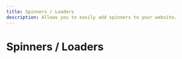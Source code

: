 ```yaml
---
title: Spinners / Loaders
description: Allows you to easily add spinners to your website.
---
```


# Spinners / Loaders

<div class="flex justify-center items-center">
	<div class="flex justify-center items-center gap-x-32 gap-y-20 flex-wrap">
		<!-- Regular circle -->
		<span class="s-circle-primary" />
		<span class="s-circle-split-primary" />
		<span class="s-circle-secondary border-dotted border-10" />
		<span class="s-circle-tertiary-800 border-dashed border-6" />
		<span class="s-circle-tertiary-800 border-dashed w-8 h-8" />
		<!-- Dots fading -->
		<span class="s-dots-primary" />
		<span class="s-dots-primary-secondary-tertiary" />
		<!-- Hovering squares -->
		<span class="s-squares-hover-primary-secondary-tertiary" />
		<span
			class="s-squares-hover-tertiary-secondary-primary dark:s-squares-hover-tertiary-secondary-primary-200 rounded-xl after:rounded-xl"
		/>
		<!-- Flipping squares -->
		<span class="s-squares-flip-primary" />
		<span class="s-squares-flip-secondary-600-primary-700-tertiary rounded-xl" />
		<!-- Sliding bars -->
		<span class="s-bars-primary-secondary-tertiary" />
		<span class="s-bars-primary-800-success-error" />
		<!-- Shape shifting square -->
		<span class="s-corners-primary" />
		<span class="s-corners-outline-tertiary" />
		<span class="s-corners-outline-secondary" />
		<span class="s-corners-outline-secondary border-primary/0-bl-error-tertiary-primary" />
		<!-- Squares folding -->
		<span class="s-squares-folding-primary" />
		<span class="s-squares-folding-secondary" />
		<span class="s-squares-folding-tertiary-700" />
		<!-- 2 Squares rotating -->
		<span class="s-squares-rotate-primary" />
		<span class="s-squares-rotate-primary-secondary" />
		<span class="s-squares-rotate-tertiary-600-primary-300" />
	</div>
</div>
